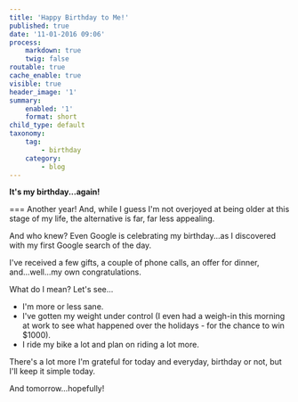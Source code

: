 ```yaml
---
title: 'Happy Birthday to Me!'
published: true
date: '11-01-2016 09:06'
process:
    markdown: true
    twig: false
routable: true
cache_enable: true
visible: true
header_image: '1'
summary:
    enabled: '1'
    format: short
child_type: default
taxonomy:
    tag:
        - birthday
    category:
        - blog
---
```


**It's my birthday...again!**

===
Another year! And, while I guess I'm not overjoyed at being older at this stage of my life, the alternative is far, far less appealing.

And who knew? Even Google is celebrating my birthday...as I discovered with my first Google search of the day.

I've received a few gifts, a couple of phone calls, an offer for dinner, and...well...my own congratulations.

What do I mean? Let's see...

- I'm more or less sane.
- I've gotten my weight under control (I even had a weigh-in this morning at work to see what happened over the holidays - for the chance to win $1000).
- I ride my bike a lot and plan on riding a lot more.


There's a lot more I'm grateful for today and everyday, birthday or not, but I'll keep it simple today. 

And tomorrow...hopefully!
